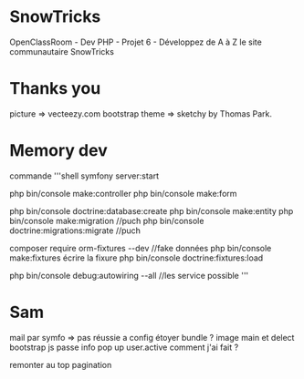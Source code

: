 # SnowTricks
 OpenClassRoom - Dev PHP - Projet 6 - Développez de A à Z le site communautaire SnowTricks

# Thanks you
picture => vecteezy.com
bootstrap theme => sketchy by Thomas Park.

# Memory dev
commande 
'''shell
symfony server:start

php bin/console make:controller
php bin/console make:form

php bin/console doctrine:database:create
php bin/console make:entity
php bin/console make:migration   //puch
php bin/console doctrine:migrations:migrate     //puch

composer require orm-fixtures --dev   //fake données
php bin/console make:fixtures
écrire la fixure
php bin/console doctrine:fixtures:load

php bin/console debug:autowiring --all //les service possible
'''

# Sam
mail par symfo => pas réussie a config étoyer bundle ? 
image main et delect
bootstrap js
passe info pop up
user.active comment j'ai fait ? 

remonter au top
pagination
